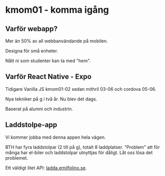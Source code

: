 # kmom01 - komma igång

## Varför webapp?

Mer än 50% av all webbanvändande på mobilen.

Designa för små enheter.

Nått ni som studenter kan ta med "hem".



## Varför React Native - Expo

Tidigare Vanilla JS kmom01-02 sedan mithril 03-06 och cordova 05-06.

Nya tekniker på g i två år. Nu blev det dags.

Baserat på alumni och industrin.



## Laddstolpe-app

Vi kommer jobba med denna appen hela vägen.

BTH har fyra laddstolpar (2 till på g), totalt 8 laddplatser. "Problem" att för många har el-biler och laddstolpar utnyttjas för dåligt. Låt oss lösa det problemet.

Ett väldigt litet API: [ladda.emilfolino.se](https://ladda.emilfolino.se).

